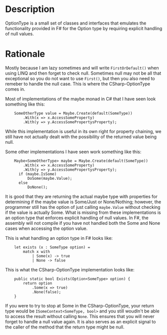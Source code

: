 Description
=================

OptionType is a small set of classes and interfaces that emulates the functionality provided in F# for the Option type by requiring explicit handling of null values.

Rationale
=================

Mostly because I am lazy sometimes and will write ```FirstOrDefault()``` when using LINQ and then forget to check null. Sometimes null may not be all that exceptional so you do not want to use ```First()```, but then you also need to remeber to handle the null case. This is where the CSharp-OptionType comes in.

Most of implementations of the maybe monad in C# that I have seen look something like this:
```
    SomeOtherType value = Maybe.Create(default(SomeType))
        .With(x => x.AccessSomeProperty)
        .With(y => y.AccessSomePropertysProperty);
```
		
While this implementation is useful in its own right for property chaining, we still have not actually dealt with the possibility of the returned value being null.
		
Some other implementations I have seen work something like this:
```
    Maybe<SomeOtherType> maybe = Maybe.Create(default(SomeType))
        .With(x => x.AccessSomeProperty)
        .With(y => y.AccessSomePropertysProperty);
	  if (maybe.IsSome)
	      DoSome(maybe.Value);
	  else
	      DoNone();
```
It is good that they are returning the actual maybe type with properties for determining if the maybe value is Some/Just or None/Nothing; however, the programmer still has the option of just calling ```maybe.Value``` without checking if the value is actually Some. What is missing from these implementations is an option type that enforces explicit handling of null values. In F#, the assembly will not compile if you have not handled both the Some and None cases when accessing the option value.

This is what handling an option type in F# looks like:
```
    let exists (x : SomeType option) = 
        match x with
            | Some(x) -> true
            | None -> false
```
		
This is what the CSharp-OptionType implementation looks like:
```
    public static bool Exists(Option<SomeType> option) {
        return option
            .Some(x => true)
            .None(false);
    }
```
	
If you were to try to stop at Some in the CSharp-OptionType, your return type would be ```ISomeContext<SomeType, bool>``` and you still woudln't be able to access the result without calling ```None```. This ensures that you will never forget to handle a null value again. It is also serves as an explicit signal to the caller of the method that the return type might be null.

